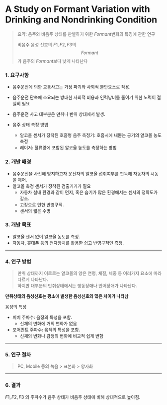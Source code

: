 # A Study on Formant Variation with Drinking and Nondrinking Condition

> 요약: 음주와 비음주 상태를 판별하기 위한 $Formant​$ 변화의 특징에 관한 연구  
>
> 비음주 음성 신호의 $F1, F2, F3$의 $$Formant$$가 음주의 $Formant$보다 낮게 나타난다

### 1. 요구사항

* 음주운전에 의한 교통사고는 가정 파괴와 사회적 불안요소로  작용.
* 음주운전 단속에 소요되는 방대한 사회적 비용과 인력낭비를 줄이기 위한 노력이 절실히 필요
* 음주운전 사고 대부분은 만취나 반취 상태에서 발생.
* 음주 상태 측정 방법

  * 알코올 센서가 장착된 호흡형 음주 측정기: 호흡시에 내뿜는 공기의 알코올 농도 측정
  * 레이저: 혈류량에 포함된 알코올 농도를 측정하는 방법

### 2. 개발 배경

* 음주운전을 사전에 방지하고자 운전자의 알코올 섭취여부를 판독해 자동차의 시동을 제어.
* 알코올 측정 센서가 장착된 검출기기가 필요
  * 자동차 실내 환경과 같이 먼지, 혹은 습기가 많은 환경에서는 센서의 정확도가 감소.
  * 고장으로 인한 반영구적.
  * 센서의 짧은 수명

### 3. 개발 목표

* 알코올 센서  없이 알코올 농도를 측정.
* 자동차, 휴대폰 등의 전자장치를 활용한 쉽고 반영구적인 측정.

***

### 4. 연구 방법

>  만취 상태까지 이르르는 알코올의 양은 연령, 체질, 체중 등 여러가지 요소에 따라 다르게 나타난다.  
>  하지만 대부분의 만취상태에서는 행동장애나 언어장애가 나타난다.

**만취상태의 음성신호는 평소에 발생한 음성신호와 많은 차이가 나타남**

음성의 특성

* 피치 주파수: 음정의 특성을 포함.
  * 신체의 변화에 거의 변화가 없음
* 포어먼트 주파수: 음색의 특성을 포함.
  * 신체의 변화나 감정의 변화에 비교적 쉽게 변함

***

### 5. 연구 절차

> PC, Mobile 등의 녹음 > 표본화 > 양자화

***

### 6. 결과

$F1, F2, F3​$ 의 주파수가 음주 상태가 비음주 상태에 비해 상대적으로 높아짐.


